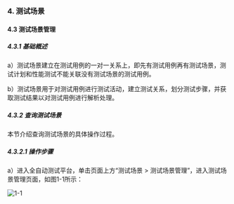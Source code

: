 ### 4. 测试场景

#### 4.3 测试场景管理 

##### 4.3.1 基础概述

a）测试场景建立在测试用例的一对一关系上，即先有测试用例再有测试场景，测试计划和性能测试不能关联没有测试场景的测试用例。

b）测试场景用于对测试用例进行测试活动，建立测试关系，划分测试步骤，并获取测试结果以对测试用例进行解析处理。

##### 4.3.2 查询测试场景

本节介绍查询测试场景的具体操作过程。

##### 4.3.2.1 操作步骤

a）进入全自动测试平台，单击页面上方“测试场景 > 测试场景管理”，进入测试场景管理页面，如图1-1所示：

![1-1](https://www.feisuanyz.com/fstest/cscj/cscjmanage/1.png)
